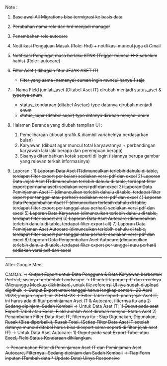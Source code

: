 Note :

1. <strike>Base awal All Migrations bisa termigrasi ke basis data</strike>
2. <strike>Perubahan nama role dari hrd menjadi manager</strike>
3. <strike>Penambahan role autocare</strike>
2. <strike>Notifikasi Pengajuan Masuk (Role: Hrd) + notifikasi muncul juga di Gmail</strike>
3. <strike>Notifikasi Pengingat masa berlaku STNK (Trigger muncul H-3 sebelum habis) (Role : autocare)</strike>
4. <strike>Filter Aset ( dibagian fitur JEJAK ASET IT)
   - filter yang sama (namanya) cuman ingin muncul hanya 1 saja</strike>
5. <strike>  - Nama Field jumlah_aset (Ditabel Aset IT) dirubah menjadi status_aset & typenya enum
   - status_kendaraan (ditabel Asetac) type datanya dirubah menjadi enum
   - status_supir (ditabel supir) type datanya dirubah menjadi enum </strike>

5. Halaman Beranda yang diubah tampilan UI :
   1. Pemeliharaan (dibuat grafik & diambil variabelnya berdasarkan bulan)
   2. Karyawan (dibuat agar muncul total karyawannya + perbandingan karyawan laki laki berapa
      dan perempuan berapa)
   3. Sisanya ditambahkan kotak seperti di login (isiannya berupa gambar yang relevan terkait informasinya)

6. Laporan :
   1)<strike> Laporan Data Aset IT(dimunculkan terlebih dahulu di table, terdapat filter export per bulan) sediakan versi pdf dan excel</strike>
   2)<strike> Laporan Data Jejak Aset IT(dimunculkan terlebih dahulu di table, terdapat filter export per nama aset) sediakan versi pdf dan excel</strike>
   3)<strike> Laporan Data Peminjaman Aset IT (dimunculkan terlebih dahulu di table, terdapat filter export per tanggal atau perhari) sediakan versi pdf dan excel</strike>
   4)<strike> Laporan Data Pengembalian Aset IT (dimunculkan terlebih dahulu di table, terdapat filter export per tanggal atau perhari) sediakan versi pdf dan excel</strike>
   5)<strike> Laporan Data Karyawan (dimunculkan terlebih dahulu di table, terdapat filter export all)</strike>
   6)<strike> Laporan Data Aset Autocare (dimunculkan terlebih dahulu di table, terdapat filter export all)</strike>
   7)<strike> Laporan Data Peminjaman Aset Autocare (dimunculkan terlebih dahulu di table, terdapat filter export per tanggal atau perhari) sediakan versi pdf dan excel</strike>
   8)<strike> Laporan Data Pengembalian Aset Autocare (dimunculkan terlebih dahulu di table, terdapat filter export per tanggal atau perhari) sediakan versi pdf dan excel</strike>

--------------------------------------------------------------------------------------------------------------------------------------------------------------------

After Google Meet

Catatan:
-><strike> Output Export untuk Data Pengguna & Data Karyawan berbentuk Portrait, sisanya berbentuk Landscape</strike>
-><strike> UI untuk laporan pdf dan excelnya (Menunggu Mockup dikirimkan), untuk file referensi UI nya sudah diupload digithub</strike>
-><strike> Output Export untuk tanggal harus lengkap contoh : 20 April 2023, jangan seperti ini 20-04-23 </strike>
-><strike> Filter Table seperti pada jejak Aset IT, ini harus ada di fitur peminjaman Aset IT & Autocare, filternya itu ada 2: Sedang dipinjam, Sudah Kembali</strike>
-> Untuk Data Aset IT:
   1)<strike> Ouput pada saat Export Tabel atau Excel, Field Jumlah Aset dirubah menjadi Status Aset</strike>
   2)<strike> Penambahan Filter Data Aset IT, filternya itu : Siap Digunakan, Digunakan, Rusak (Bisa diperbaiki), Rusak Total. (Setiap Filter Data Aset IT setelah datanya      muncul ditabel harus bisa diexport sama seperti di filter jejak aset IT)</strike>
-> Untuk Data Aset Autocare:
   1)<strike> Ouput pada saat Export Tabel atau Excel, Field Status Kendaraan dihilangkan.</strike>

-><strike> Penambahan Filter di Peminjaman Aset IT dan Peminjaman Aset Autocare, Filternya : Sedang dipinjam dan Sudah Kembali</strike>
-><strike> Tiap Form inputan (Tambah data * Update Data) UInya Responsive</strike>
